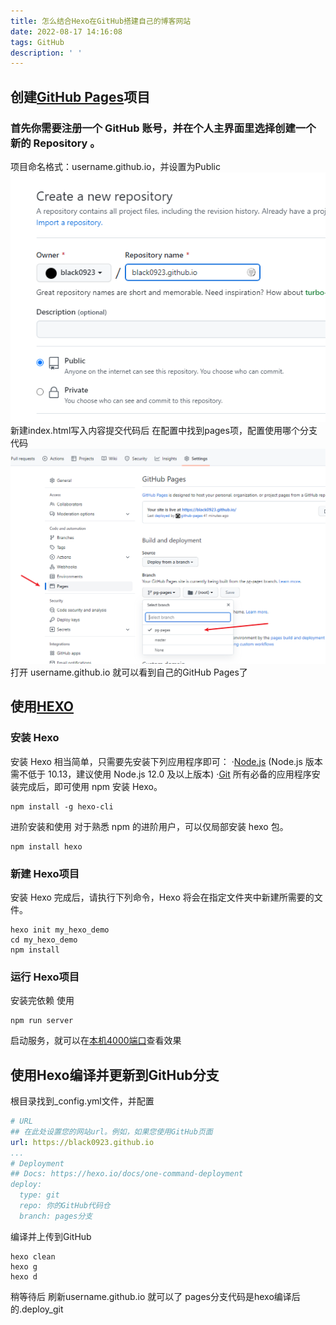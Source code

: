```yaml
---
title: 怎么结合Hexo在GitHub搭建自己的博客网站
date: 2022-08-17 14:16:08
tags: GitHub
description: ' '
---
```

## 创建[GitHub Pages](https://pages.github.com/)项目

### 首先你需要注册一个 GitHub 账号，并在个人主界面里选择创建一个新的 Repository 。

项目命名格式：username.github.io，并设置为Public
![new_repository](/images/new_repository.png)
新建index.html写入内容提交代码后
在配置中找到pages项，配置使用哪个分支代码
![new_repository](/images/setting.png)
打开 username.github.io 就可以看到自己的GitHub Pages了

## 使用[HEXO](https://hexo.io/zh-cn/docs/)

### 安装 Hexo

安装 Hexo 相当简单，只需要先安装下列应用程序即可：
·[Node.js](https://nodejs.org/en/) (Node.js 版本需不低于 10.13，建议使用 Node.js 12.0 及以上版本)
·[Git](https://git-scm.com/)
所有必备的应用程序安装完成后，即可使用 npm 安装 Hexo。

```git
npm install -g hexo-cli
```

进阶安装和使用
对于熟悉 npm 的进阶用户，可以仅局部安装 hexo 包。

```git
npm install hexo
```

### 新建 Hexo项目

安装 Hexo 完成后，请执行下列命令，Hexo 将会在指定文件夹中新建所需要的文件。

```git
hexo init my_hexo_demo
cd my_hexo_demo
npm install
```

### 运行 Hexo项目

安装完依赖 使用

```git
npm run server
```

启动服务，就可以在[本机4000端口](http://localhost:4000)查看效果

## 使用Hexo编译并更新到GitHub分支

根目录找到_config.yml文件，并配置

```yml
# URL
## 在此处设置您的网站url。例如，如果您使用GitHub页面
url: https://black0923.github.io
...
# Deployment
## Docs: https://hexo.io/docs/one-command-deployment
deploy:
  type: git
  repo: 你的GitHub代码仓
  branch: pages分支

```

编译并上传到GitHub

```git
hexo clean
hexo g
hexo d
```

稍等待后 刷新username.github.io 就可以了
pages分支代码是hexo编译后的.deploy_git
